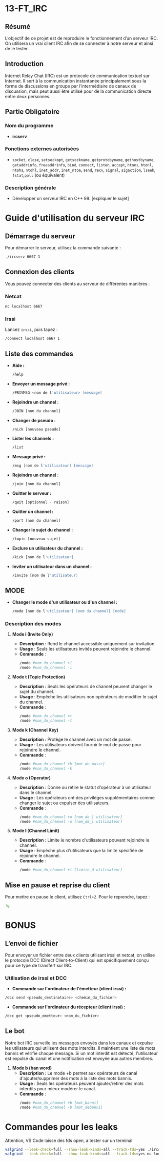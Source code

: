 # 13-FT_IRC

## Résumé

L’objectif de ce projet est de reproduire le fonctionnement d’un serveur IRC. On utilisera un vrai client IRC afin de se connecter à notre serveur et ainsi de le tester.

## Introduction

Internet Relay Chat (IRC) est un protocole de communication textuel sur Internet. Il sert à la communication instantanée principalement sous la forme de discussions en groupe par l’intermédiaire de canaux de discussion, mais peut aussi être utilisé pour de la communication directe entre deux personnes.

## Partie Obligatoire

### Nom du programme

- **ircserv**

### Fonctions externes autorisées

- `socket`, `close`, `setsockopt`, `getsockname`, `getprotobyname`, `gethostbyname`, `getaddrinfo`, `freeaddrinfo`, `bind`, `connect`, `listen`, `accept`, `htons`, `htonl`, `ntohs`, `ntohl`, `inet_addr`, `inet_ntoa`, `send`, `recv`, `signal`, `sigaction`, `lseek`, `fstat`,`poll` (ou équivalent)

### Description générale

- Développer un serveur IRC en C++ 98.
[expliquer le sujet]


# Guide d'utilisation du serveur IRC

## Démarrage du serveur

Pour démarrer le serveur, utilisez la commande suivante :

```sh
./ircserv 6667 1
```

## Connexion des clients

Vous pouvez connecter des clients au serveur de différentes manières :

### Netcat

```sh
nc localhost 6667
```

### Irssi

Lancez `irssi`, puis tapez :

```sh
/connect localhost 6667 1
```

## Liste des commandes

- **Aide :**

  ```sh
  /help
  ```

- **Envoyer un message privé :**

  ```sh
  /PRIVMSG <nom de l'utilisateur> [message]
  ```

- **Rejoindre un channel :**

  ```sh
  /JOIN [nom du channel]
  ```  

- **Changer de pseudo :**

  ```sh
  /nick [nouveau pseudo]
  ```

- **Lister les channels :**

  ```sh
  /list
  ```

- **Message privé :**

  ```sh
  /msg [nom de l'utilisateur] [message]
  ```

- **Rejoindre un channel :**

  ```sh
  /join [nom du channel]
  ```

- **Quitter le serveur :**

  ```sh
  /quit [optionnel - raison]
  ```

- **Quitter un channel :**

  ```sh
  /part [nom du channel]
  ```

- **Changer le sujet du channel :**

  ```sh
  /topic [nouveau sujet]
  ```

- **Exclure un utilisateur du channel :**

  ```sh
  /kick [nom de l'utilisateur]
  ```

- **Inviter un utilisateur dans un channel :**

  ```sh
  /invite [nom de l'utilisateur]
  ```

## MODE

- **Changer le mode d'un utilisateur ou d'un channel :**

  ```sh
  /mode [nom de l'utilisateur] [nom du channel] [mode]
  ```


### Description des modes

1. **Mode i (Invite Only)**
   - **Description** : Rend le channel accessible uniquement sur invitation.
   - **Usage** : Seuls les utilisateurs invités peuvent rejoindre le channel.
   - **Commande** :
     ```sh
     /mode #nom_du_channel +i
     /mode #nom_du_channel -i
     ```

2. **Mode t (Topic Protection)**
   - **Description** : Seuls les opérateurs de channel peuvent changer le sujet du channel.
   - **Usage** : Empêche les utilisateurs non opérateurs de modifier le sujet du channel.
   - **Commande** :
     ```sh
     /mode #nom_du_channel +t
     /mode #nom_du_channel -t
     ```

3. **Mode k (Channel Key)**
   - **Description** : Protège le channel avec un mot de passe.
   - **Usage** : Les utilisateurs doivent fournir le mot de passe pour rejoindre le channel.
   - **Commande** :
     ```sh
     /mode #nom_du_channel +k [mot_de_passe]
     /mode #nom_du_channel -k
     ```

4. **Mode o (Operator)**
   - **Description** : Donne ou retire le statut d'opérateur à un utilisateur dans le channel.
   - **Usage** : Les opérateurs ont des privilèges supplémentaires comme changer le sujet ou expulser des utilisateurs.
   - **Commande** :
     ```sh
     /mode #nom_du_channel +o [nom_de_l'utilisateur]
     /mode #nom_du_channel -o [nom_de_l'utilisateur]
     ```

5. **Mode l (Channel Limit)**
   - **Description** : Limite le nombre d'utilisateurs pouvant rejoindre le channel.
   - **Usage** : Empêche plus d'utilisateurs que la limite spécifiée de rejoindre le channel.
   - **Commande** :
     ```sh
     /mode #nom_du_channel +l [limite_d'utilisateur]
## Mise en pause et reprise du client

Pour mettre en pause le client, utilisez `Ctrl+Z`. Pour le reprendre, tapez :

```sh
fg
```

# BONUS

## L’envoi de fichier

Pour envoyer un fichier entre deux clients utilisant irssi et netcat, on utilise le protocole DCC (Direct Client-to-Client) qui est spécifiquement conçu pour ce type de transfert sur IRC.

### Utilisation de irssi et DCC

- **Commande sur l'ordinateur de l'émetteur (client irssi) :**
```sh
/dcc send <pseudo_destinataire> <chemin_du_fichier>
```

- **Commande sur l'ordinateur du récepteur (client irssi) :**

```sh
/dcc get <pseudo_emetteur> <nom_du_fichier>
```

## Le bot

Notre bot IRC surveille les messages envoyés dans les canaux et expulse les utilisateurs qui utilisent des mots interdits. Il maintient une liste de mots bannis et vérifie chaque message. Si un mot interdit est détecté, l'utilisateur est expulsé du canal et une notification est envoyée aux autres membres.

1. **Mode b (ban word)**
   - **Description** : Le mode +b permet aux opérateurs de canal d'ajouter/supprimer des mots à la liste des mots bannis.
   - **Usage** : Seuls les opérateurs peuvent ajouter/retirer des mots interdits pour mieux modérer le canal.
   - **Commande** :
     ```sh
     /mode #nom_du_channel +b [mot_banni]
     /mode #nom_du_channel -b [mot_debanni]
     ```

# Commandes pour les leaks

Attention, VS Code laisse des fds open, a tester sur un terminal

```sh
valgrind --leak-check=full --show-leak-kinds=all --track-fds=yes ./ircserv 6667 1
valgrind --leak-check=full --show-leak-kinds=all --track-fds=yes nc localhost 6667
```
